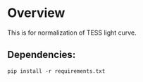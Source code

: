 # Overview

This is for normalization of TESS light curve.



## Dependencies:

```shell
pip install -r requirements.txt
```
